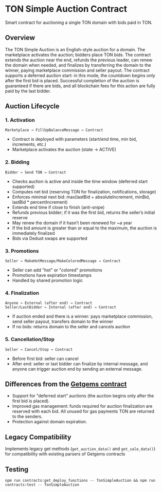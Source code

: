 # TON Simple Auction Contract

Smart contract for auctioning a single TON domain with bids paid in TON.

## Overview

The TON Simple Auction is an English-style auction for a domain. The marketplace activates the auction; bidders place TON bids. The contract extends the auction near the end, refunds the previous leader, can renew the domain when needed, and finalizes by transferring the domain to the winner, paying marketplace commission and seller payout.
The contract supports a deferred auction start: in this mode, the countdown begins only after the first bid is placed.
Successful completion of the auction is guaranteed if there are bids, and all blockchain fees for this action are fully paid by the last bidder.

## Auction Lifecycle

### 1. Activation
```
Marketplace → FillUpBalanceMessage → Contract
```
- Contract is deployed with parameters (start/end time, min bid, increments, etc.)
- Marketplace activates the auction (state → ACTIVE)

### 2. Bidding
```
Bidder → Send TON → Contract
```
- Checks auction is active and inside the time window (deferred start supported)
- Computes net bid (reserving TON for finalization, notifications, storage)
- Enforces minimal next bid: max(lastBid + absoluteIncrement, minBid, lastBid * percentIncrement)
- Extends end time if close to finish (anti-snipe)
- Refunds previous bidder; if it was the first bid, returns the seller’s initial reserve
- May renew the domain if it hasn’t been renewed for ~a year
- If the bid amount is greater than or equal to the maximum, the auction is immediately finalized
- Bids via Dedust swaps are supported

### 3. Promotions
```
Seller → MakeHotMessage/MakeColoredMessage → Contract
```
- Seller can add "hot" or "colored" promotions
- Promotions have expiration timestamps
- Handled by shared promotion logic
  
### 4. Finalization
```
Anyone → External (after end) → Contract
Seller/LastBidder → Internal (after end) → Contract
```
- If auction ended and there is a winner: pays marketplace commission, send seller payout, transfers domain to the winner
- If no bids: returns domain to the seller and cancels auction

### 5. Cancellation/Stop
```
Seller → Cancel/Stop → Contract
```
- Before first bid: seller can cancel
- After end: seller or last bidder can finalize by internal message, and anyone can trigger auction end by sending an external message.


## Differences from the [Getgems contract](https://github.com/getgems-io/nft-contracts/blob/main/packages/contracts/sources/nft-auction-v3r3/nft-auction-v3r3.func)
- Support for "deferred start" auctions (the auction begins only after the first bid is placed).
- Improved gas management: funds required for auction finalization are reserved with each bid. All unused for gas payments TON are returned to the senders. 
- Protection against domain expiration.


## Legacy Compatibility

Implements legacy get methods (`get_auction_data()` and `get_sale_data()`) for compatibility with existing parsers of Getgems contracts

## Testing

```shell
npm run contracts:get_deploy_functions -- TonSimpleAuction && npm run contracts:test -- TonSimpleAuction
```
